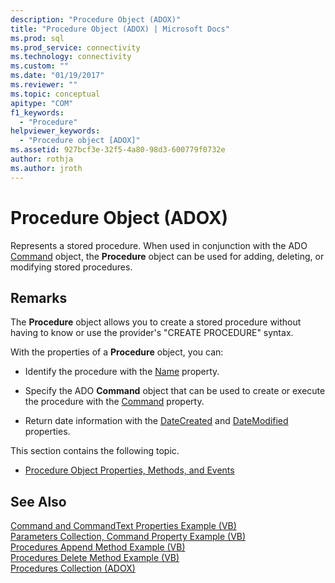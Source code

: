 ```yaml
---
description: "Procedure Object (ADOX)"
title: "Procedure Object (ADOX) | Microsoft Docs"
ms.prod: sql
ms.prod_service: connectivity
ms.technology: connectivity
ms.custom: ""
ms.date: "01/19/2017"
ms.reviewer: ""
ms.topic: conceptual
apitype: "COM"
f1_keywords: 
  - "Procedure"
helpviewer_keywords: 
  - "Procedure object [ADOX]"
ms.assetid: 927bcf3e-32f5-4a80-98d3-600779f0732e
author: rothja
ms.author: jroth
---
```

# Procedure Object (ADOX)
Represents a stored procedure. When used in conjunction with the ADO [Command](../../../ado/reference/ado-api/command-object-ado.md) object, the **Procedure** object can be used for adding, deleting, or modifying stored procedures.  
  
## Remarks  
 The **Procedure** object allows you to create a stored procedure without having to know or use the provider's "CREATE PROCEDURE" syntax.  
  
 With the properties of a **Procedure** object, you can:  
  
-   Identify the procedure with the [Name](../../../ado/reference/adox-api/name-property-adox.md) property.  
  
-   Specify the ADO **Command** object that can be used to create or execute the procedure with the [Command](../../../ado/reference/adox-api/command-property-adox.md) property.  
  
-   Return date information with the [DateCreated](../../../ado/reference/adox-api/datecreated-property-adox.md) and [DateModified](../../../ado/reference/adox-api/datemodified-property-adox.md) properties.  
  
 This section contains the following topic.  
  
-   [Procedure Object Properties, Methods, and Events](../../../ado/reference/adox-api/procedure-object-properties-methods-and-events.md)  
  
## See Also  
 [Command and CommandText Properties Example (VB)](../../../ado/reference/adox-api/command-and-commandtext-properties-example-vb.md)   
 [Parameters Collection, Command Property Example (VB)](../../../ado/reference/adox-api/parameters-collection-command-property-example-vb.md)   
 [Procedures Append Method Example (VB)](../../../ado/reference/adox-api/procedures-append-method-example-vb.md)   
 [Procedures Delete Method Example (VB)](../../../ado/reference/adox-api/procedures-delete-method-example-vb.md)   
 [Procedures Collection (ADOX)](../../../ado/reference/adox-api/procedures-collection-adox.md)
